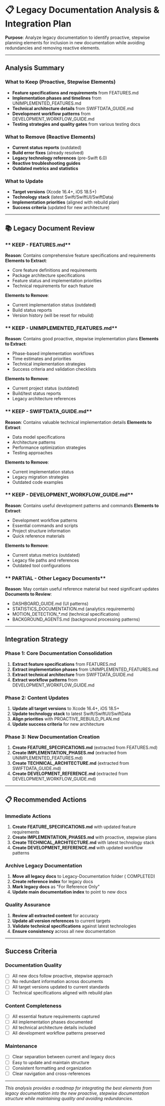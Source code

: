 # 📋 Legacy Documentation Analysis & Integration Plan

**Purpose**: Analyze legacy documentation to identify proactive, stepwise planning elements for inclusion in new documentation while avoiding redundancies and removing reactive elements.

---

##   **Analysis Summary**

### **What to Keep (Proactive, Stepwise Elements)**
- **Feature specifications and requirements** from FEATURES.md
- **Implementation phases and timelines** from UNIMPLEMENTED_FEATURES.md
- **Technical architecture details** from SWIFTDATA_GUIDE.md
- **Development workflow patterns** from DEVELOPMENT_WORKFLOW_GUIDE.md
- **Testing strategies and quality gates** from various testing docs

### **What to Remove (Reactive Elements)**
- **Current status reports** (outdated)
- **Build error fixes** (already resolved)
- **Legacy technology references** (pre-Swift 6.0)
- **Reactive troubleshooting guides**
- **Outdated metrics and statistics**

### **What to Update**
- **Target versions** (Xcode 16.4+, iOS 18.5+)
- **Technology stack** (latest Swift/SwiftUI/SwiftData)
- **Implementation priorities** (aligned with rebuild plan)
- **Success criteria** (updated for new architecture)

---

## 📚 **Legacy Document Review**

### **  KEEP - FEATURES.md**
**Reason**: Contains comprehensive feature specifications and requirements
**Elements to Extract**:
- Core feature definitions and requirements
- Package architecture specifications
- Feature status and implementation priorities
- Technical requirements for each feature

**Elements to Remove**:
- Current implementation status (outdated)
- Build status reports
- Version history (will be reset for rebuild)

### **  KEEP - UNIMPLEMENTED_FEATURES.md**
**Reason**: Contains good proactive, stepwise implementation plans
**Elements to Extract**:
- Phase-based implementation workflows
- Time estimates and priorities
- Technical implementation strategies
- Success criteria and validation checklists

**Elements to Remove**:
- Current project status (outdated)
- Build/test status reports
- Legacy architecture references

### **  KEEP - SWIFTDATA_GUIDE.md**
**Reason**: Contains valuable technical implementation details
**Elements to Extract**:
- Data model specifications
- Architecture patterns
- Performance optimization strategies
- Testing approaches

**Elements to Remove**:
- Current implementation status
- Legacy migration strategies
- Outdated code examples

### **  KEEP - DEVELOPMENT_WORKFLOW_GUIDE.md**
**Reason**: Contains useful development patterns and commands
**Elements to Extract**:
- Development workflow patterns
- Essential commands and scripts
- Project structure information
- Quick reference materials

**Elements to Remove**:
- Current status metrics (outdated)
- Legacy file paths and references
- Outdated tool configurations

### **  PARTIAL - Other Legacy Documents**
**Reason**: May contain useful reference material but need significant updates
**Documents to Review**:
- DASHBOARD_GUIDE.md (UI patterns)
- STATISTICS_DOCUMENTATION.md (analytics requirements)
- MOTION_DETECTION_*.md (technical specifications)
- BACKGROUND_AGENTS.md (background processing patterns)

---

##   **Integration Strategy**

### **Phase 1: Core Documentation Consolidation**
1. **Extract feature specifications** from FEATURES.md
2. **Extract implementation phases** from UNIMPLEMENTED_FEATURES.md
3. **Extract technical architecture** from SWIFTDATA_GUIDE.md
4. **Extract workflow patterns** from DEVELOPMENT_WORKFLOW_GUIDE.md

### **Phase 2: Content Updates**
1. **Update all target versions** to Xcode 16.4+, iOS 18.5+
2. **Update technology stack** to latest Swift/SwiftUI/SwiftData
3. **Align priorities** with PROACTIVE_REBUILD_PLAN.md
4. **Update success criteria** for new architecture

### **Phase 3: New Documentation Creation**
1. **Create FEATURE_SPECIFICATIONS.md** (extracted from FEATURES.md)
2. **Create IMPLEMENTATION_PHASES.md** (extracted from UNIMPLEMENTED_FEATURES.md)
3. **Create TECHNICAL_ARCHITECTURE.md** (extracted from SWIFTDATA_GUIDE.md)
4. **Create DEVELOPMENT_REFERENCE.md** (extracted from DEVELOPMENT_WORKFLOW_GUIDE.md)

---

## 📋 **Recommended Actions**

### **Immediate Actions**
1. **Create FEATURE_SPECIFICATIONS.md** with updated feature requirements
2. **Create IMPLEMENTATION_PHASES.md** with proactive, stepwise plans
3. **Create TECHNICAL_ARCHITECTURE.md** with latest technology stack
4. **Create DEVELOPMENT_REFERENCE.md** with updated workflow patterns

### **Archive Legacy Documentation**
1. **Move all legacy docs** to Legacy-Documentation folder (  COMPLETED)
2. **Create reference index** for legacy docs
3. **Mark legacy docs** as "For Reference Only"
4. **Update main documentation index** to point to new docs

### **Quality Assurance**
1. **Review all extracted content** for accuracy
2. **Update all version references** to current targets
3. **Validate technical specifications** against latest technologies
4. **Ensure consistency** across all new documentation

---

##   **Success Criteria**

### **Documentation Quality**
- [ ] All new docs follow proactive, stepwise approach
- [ ] No redundant information across documents
- [ ] All target versions updated to current standards
- [ ] Technical specifications aligned with rebuild plan

### **Content Completeness**
- [ ] All essential feature requirements captured
- [ ] All implementation phases documented
- [ ] All technical architecture details included
- [ ] All development workflow patterns preserved

### **Maintenance**
- [ ] Clear separation between current and legacy docs
- [ ] Easy to update and maintain structure
- [ ] Consistent formatting and organization
- [ ] Clear navigation and cross-references

---

*This analysis provides a roadmap for integrating the best elements from legacy documentation into the new proactive, stepwise documentation structure while maintaining quality and avoiding redundancies.* 